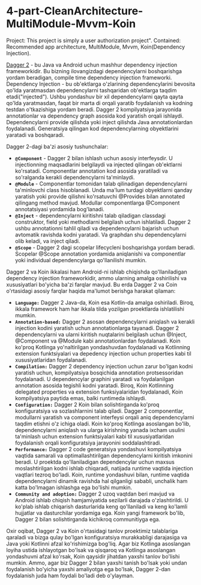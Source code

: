# 4-part-CleanArchitecture-MultiModule-Mvvm-Koin
Project: This project is simply a user authorization project". Contained: Recommended app architecture, MultiModule, Mvvm, Koin(Dependency Injection).

[Dagger 2](https://developer.android.com/training/dependency-injection/dagger-basics) - bu Java va Android uchun mashhur dependency injection frameworkidir. Bu bizning ilovangizdagi dependencylarni boshqarishga yordam beradigan, compile time dependency injection frameworki. Dependency Injection - bu ob'ektlarga o'zlarining dependencylarini bevosita qo'lda yaratmasdan dependencylarni tashqaridan  ob'ektlarga taqdim etadi("injected"). Ushbu yondashuv bir xil dependencylarni qayta qayta qo'lda yaratmasdan, faqat bir marta di orqali yaratib foydalanish va kodning testdan o'tkazishiga yordam beradi. Dagger 2 kompilyatsiya jarayonida annotationlar va dependency graph asosida kod yaratish orqali ishlaydi. Dependencylarni provide qilishda yoki inject qilishda Java annotationlardan foydalanadi. Generatsiya qilingan kod dependencylarning obyektlarini yaratadi va boshqaradi.

Dagger 2-dagi ba'zi asosiy tushunchalar:

- **```@Component```** - Dagger 2 bilan ishlash uchun asosiy interfeysdir. U injectionning maqsadlarini belgilaydi va injected qilingan ob'ektlarni ko'rsatadi. Componentlar annotation kod asosida yaratiladi va so'ralganda kerakli dependencylarni ta'minlaydi.
- **```@Module```** - Componentlar tomonidan talab qilinadigan dependencylarni ta'minlovchi class hisoblanadi. Unda ma'lum turdagi obyektlarni qanday yaratish yoki provide qilishni ko'rsatuvchi @Provides bilan annotated qilingang method mavjud. Modullar componentlarga @Component annotatsiyasi yordamida bog'lanadi.
- **```@Inject```** - dependencylarni kiritishni talab qiladigan classdagi construktor, field yoki methodlarni belgilash uchun ishlatiladi. Dagger 2 ushbu annotationni tahlil qiladi va dependencylarni bajarish uchun avtomatik ravishda kodni yaratadi. Va graphdan shu dependencylarni olib keladi, va inject qiladi.
- **```@Scope```** - Dagger 2 dagi scopelar lifecycleni boshqarishga yordam beradi. Scopelar @Scope annotation yordamida aniqlanishi va componentlar yoki individual dependencylarga qo'llanilishi mumkin.

Dagger 2 va Koin ikkalasi ham Android-ni ishlab chiqishda qo'llaniladigan dependency injection frameworkidir, ammo ularning amalga oshirilishi va xususiyatlari bo'yicha ba'zi farqlar mavjud. Bu erda Dagger 2 va Coin o'rtasidagi asosiy farqlar haqida ma'lumot berishga harakat qilaman:
- **```Language:```** Dagger 2 Java-da, Koin esa Kotlin-da amalga oshiriladi. Biroq, ikkala framework ham har ikkala tilda yozilgan proektlarda ishlatilishi mumkin. 
- **```Annotation-based:```** Dagger 2 asosan dependencylarni aniqlash va kerakli injection kodini yaratish uchun annotationlarga tayanadi. Dagger 2 dependencylarni va ularni kiritish nuqtalarini belgilash uchun @Inject, @Component va @Module kabi annotationlardan foydalanadi. Koin ko'proq Kotlinga yo'naltirilgan yondashuvdan foydalanadi va Kotlinning extension funktsiyalari va depedency injection uchun properties kabi til xususiyatlaridan foydalanadi.
- **```Compilation:```** Dagger 2 dependency injection uchun zarur bo'lgan kodni yaratish uchun, kompilyatsiya bosqichida annotation protsessoridan foydalanadi. U dependencylar graphini yaratadi va foydalanilgan annotation asosida tegishli kodni yaratadi. Biroq, Koin Kotlinning delegated properties va extension funksiyalaridan foydalanadi, Koin kompilyatsiya paytida emas, balki runtimeda ishlaydi.
- **```Configuration:```** Dagger 2 Koin bilan solishtirganda ko'proq konfiguratsiya va sozlashlarnini talab qiladi. Dagger 2 componentlar, modullarni yaratish va component interfeysi orqali aniq dependencylarni taqdim etishni o'z ichiga oladi. Koin ko'proq Kotlinga asoslangan bo'lib, dependencylarni aniqlash va ularga kirishning yanada ixcham usulini ta'minlash uchun extension funktsiyalari kabi til xususiyatlaridan foydalanish orqali konfiguratsiya jarayonini soddalashtiradi.
- **```Performance:```** Dagger 2 code generatsiya yondashuvi kompilyatsiya vaqtida samarali va optimallashtirilgan dependencylarni kiritish imkonini beradi. U proektda qo'llaniladigan dependencylar uchun maxsus moslashtirilgan kodni ishlab chiqaradi, natijada runtime vaqtida injection vaqtlari tezroq bo'ladi. Koin, runtime yondashuvi bilan, runtime vaqtida dependencylarni dinamik ravishda hal qilganligi sababli, unchalik ham katta bo'lmagan ishlashga ega bo'lishi mumkin.
- **```Community and adoption:```** Dagger 2 uzoq vaqtdan beri mavjud va Android ishlab chiqish hamjamiyatida sezilarli darajada o'zlashtirildi. U ko'plab ishlab chiqarish dasturlarida keng qo'llaniladi va keng ko'lamli hujjatlar va dasturchilar yordamiga ega. Koin yangi framework bo'lib, Dagger 2 bilan solishtirganda kichikroq communitiyga ega.

Oxir oqibat, Dagger 2 va Koin o'rtasidagi tanlov proektimiz talablariga qaraladi va bizga qulay bo'lgan konfiguratsiya murakkabligi darajasiga va Java yoki Kotlinni afzal ko'rishimizga bog'liq. Agar biz Kotlinga asoslangan loyiha ustida ishlayotgan bo'lsak va qisqaroq va Kotlinga asoslangan yondashuvni afzal ko'rsak, Koin qaysidir jihatdan yaxshi tanlov bo'lishi mumkin. Ammo, agar biz Dagger 2 bilan yaxshi tanish bo'lsak yoki undan foydalanish bo'yicha yaxshi amaliyotga ega bo'lsak, Dagger 2-dan foydalanish juda ham foydali bo'ladi deb o'ylayman.
